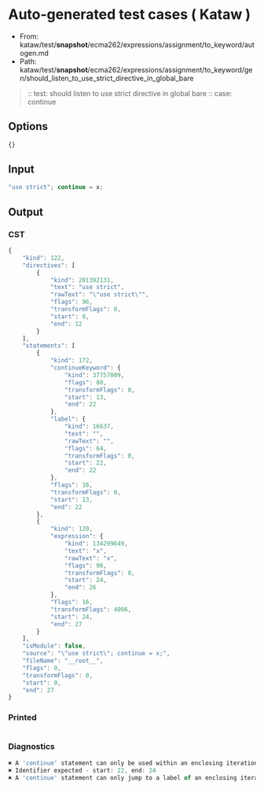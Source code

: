 # Auto-generated test cases ( Kataw )
- From: kataw/test/__snapshot__/ecma262/expressions/assignment/to_keyword/autogen.md
- Path: kataw/test/__snapshot__/ecma262/expressions/assignment/to_keyword/gen/should_listen_to_use_strict_directive_in_global_bare
> :: test: should listen to use strict directive in global bare
> :: case: continue
## Options

`````js
{}
`````
## Input

`````js
"use strict"; continue = x;
`````
## Output

### CST

```javascript
{
    "kind": 122,
    "directives": [
        {
            "kind": 201392131,
            "text": "use strict",
            "rawText": "\"use strict\"",
            "flags": 96,
            "transformFlags": 0,
            "start": 0,
            "end": 12
        }
    ],
    "statements": [
        {
            "kind": 172,
            "continueKeyword": {
                "kind": 37757009,
                "flags": 80,
                "transformFlags": 0,
                "start": 13,
                "end": 22
            },
            "label": {
                "kind": 16637,
                "text": "",
                "rawText": "",
                "flags": 64,
                "transformFlags": 0,
                "start": 22,
                "end": 22
            },
            "flags": 16,
            "transformFlags": 0,
            "start": 13,
            "end": 22
        },
        {
            "kind": 120,
            "expression": {
                "kind": 134299649,
                "text": "x",
                "rawText": "x",
                "flags": 96,
                "transformFlags": 0,
                "start": 24,
                "end": 26
            },
            "flags": 16,
            "transformFlags": 4096,
            "start": 24,
            "end": 27
        }
    ],
    "isModule": false,
    "source": "\"use strict\"; continue = x;",
    "fileName": "__root__",
    "flags": 0,
    "transformFlags": 0,
    "start": 0,
    "end": 27
}
```

### Printed

```javascript

```

### Diagnostics

```javascript
✖ A 'continue' statement can only be used within an enclosing iteration statement. - start: 13, end: 22
✖ Identifier expected - start: 22, end: 24
✖ A 'continue' statement can only jump to a label of an enclosing iteration statement. - start: 13, end: 24

```

